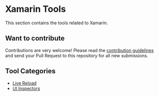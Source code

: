 # Xamarin Tools

This section contains the tools related to Xamarin.

## Want to contribute

Contributions are very welcome! Please read the [contribution guidelines](contributing-guidelines.md) and send your Pull Request to this repository for all new submissions.

## Tool Categories

- [Live Reload](tool-categories/Live-Reload.md)
- [UI Inspectors](tool-categories/UI-Inspectors.md)